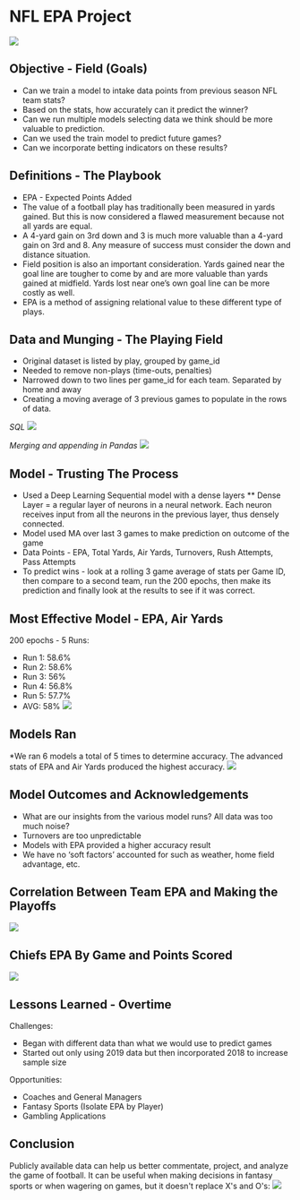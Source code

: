 # NFL EPA Project

![](Images/champions.jpg)

## Objective - Field (Goals)
* Can we train a model to intake data points from previous season NFL team stats?
* Based on the stats, how accurately can it predict the winner?
* Can we run multiple models selecting data we think should be more valuable to prediction.
* Can we used the train model to predict future games?
* Can we incorporate betting indicators on these results?

## Definitions - The Playbook
* EPA - Expected Points Added
* The value of a football play has traditionally been measured in yards gained.  But this is now considered a flawed measurement because not all yards are equal. 
* A 4-yard gain on 3rd down and 3 is much more valuable than a 4-yard gain on 3rd and 8. Any measure of success must consider the down and distance situation.
* Field position is also an important consideration. Yards gained near the goal line are tougher to come by and are more valuable than yards gained at midfield. Yards lost near one’s own goal line can be more costly as well.
* EPA is a method of assigning relational value to these different type of plays.

## Data and Munging - The Playing Field
* Original dataset is listed by play, grouped by game_id
* Needed to remove non-plays (time-outs, penalties)
* Narrowed down to two lines per game_id for each team. Separated by home and away
* Creating a moving average of 3 previous games to populate in the rows of data. 

*SQL*
![](Images/SQL.png)

*Merging and appending in Pandas*
![](Images/pandas.png)

## Model - Trusting The Process
* Used a Deep Learning Sequential model with a dense layers
** Dense Layer = a regular layer of neurons in a neural network. Each neuron receives input from all the neurons in the previous layer, thus densely connected.
* Model used MA over last 3 games to make prediction on outcome of the game
* Data Points - EPA, Total Yards, Air Yards, Turnovers, Rush Attempts, Pass Attempts
* To predict wins - look at a rolling 3 game average of stats per Game ID, then compare to a second team, run the 200 epochs, then make its prediction and finally look at the results to see if it was correct.

## Most Effective Model - EPA, Air Yards
200 epochs - 5 Runs: 
* Run 1: 58.6%
* Run 2: 58.6%
* Run 3: 56%
* Run 4: 56.8%
* Run 5: 57.7%
* AVG: 58%
![](Images/effmodel.png)

## Models Ran
*We ran 6 models a total of 5 times to determine accuracy. The advanced stats of EPA and Air Yards produced the highest accuracy.
![](Images/teamtotalEPA.png)

## Model Outcomes and Acknowledgements
* What are our insights from the various model runs?  All data was too much noise?  
* Turnovers are too unpredictable
* Models with EPA provided a higher accuracy result
* We have no ‘soft factors’ accounted for such as weather, home field advantage, etc.

## Correlation Between Team EPA and Making the Playoffs
![](Images/AllTeamsEPA.png)

## Chiefs EPA By Game and Points Scored
![](Images/ChiefsEPAByGame.png)

## Lessons Learned - Overtime
Challenges:
* Began with different data than what we would use to predict games
* Started out only using 2019 data but then incorporated 2018 to increase sample size

Opportunities:
* Coaches and General Managers
* Fantasy Sports (Isolate EPA by Player)
* Gambling Applications

## Conclusion
Publicly available data can help us better commentate, project, and analyze the game of football. It can be useful when making decisions in fantasy sports or when wagering on games, but it doesn't replace X's and O's:
![](Images/TurningPoint.png)

